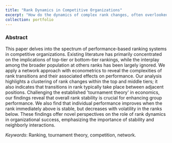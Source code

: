 ```yaml
---
title: "Rank Dynamics in Competitive Organizations"
excerpt: "How do the dynamics of complex rank changes, often overlooked in competitive contexts, hold the key to redefining success and challenging the established notions of tournament theory?"
collection: portfolio
---
```


### Abstract

This paper delves into the spectrum of performance-based ranking systems in competitive organizations. Existing literature has primarily concentrated on the implications of top-tier or bottom-tier rankings, while the interplay among the broader population at others ranks has been largely ignored. We apply a network approach with econometrics to reveal the complexities of rank transitions and their associated effects on performance. Our analysis highlights a clustering of rank changes within the top and middle tiers; it also indicates that transitions in rank typically take place between adjacent positions. Challenging the established 'tournament theory' in economics, our findings reveal that overall rank stability is crucial for enhancing group performance. We also find that individual performance improves when the rank immediately above is stable, but decreases with volatility in the ranks below. These findings offer novel perspectives on the role of rank dynamics in organizational success, emphasizing the importance of stability and neighborly interactions.

*Keywords*: Ranking, tournament theory, competition, network.
